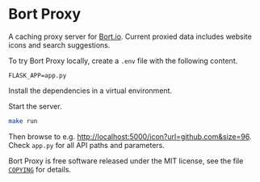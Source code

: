 Bort Proxy
==========

A caching proxy server for [Bort.io](https://bort.io/). Current proxied
data includes website icons and search suggestions.

To try Bort Proxy locally, create a `.env` file with the following
content.

```
FLASK_APP=app.py
```

Install the dependencies in a virtual environment.

Start the server.

```bash
make run
```

Then browse to e.g. <http://localhost:5000/icon?url=github.com&size=96>.
Check `app.py` for all API paths and parameters.

Bort Proxy is free software released under the MIT license, see the file
[`COPYING`](COPYING) for details.
